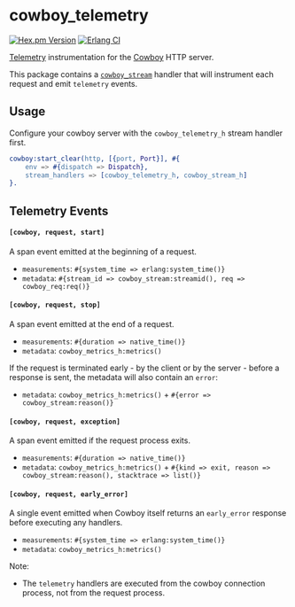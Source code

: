 cowboy_telemetry
=====

[![Hex.pm Version](https://img.shields.io/hexpm/v/cowboy_telemetry.svg)](https://hex.pm/packages/cowboy_telemetry)
[![Erlang CI](https://github.com/beam-telemetry/cowboy_telemetry/workflows/Erlang%20CI/badge.svg?branch=main)](https://github.com/beam-telemetry/cowboy_telemetry/actions)

[Telemetry](https://github.com/beam-telemetry/telemetry) instrumentation for the [Cowboy](https://github.com/ninenines/cowboy) HTTP server.

This package contains a [`cowboy_stream`](https://ninenines.eu/docs/en/cowboy/2.8/manual/cowboy_stream/) handler that will instrument each request and emit `telemetry` events.

## Usage

Configure your cowboy server with the `cowboy_telemetry_h` stream handler first.

```erlang
cowboy:start_clear(http, [{port, Port}], #{
    env => #{dispatch => Dispatch},
    stream_handlers => [cowboy_telemetry_h, cowboy_stream_h]
}.
```

## Telemetry Events

#### `[cowboy, request, start]`

A span event emitted at the beginning of a request.

* `measurements`: `#{system_time => erlang:system_time()}`
* `metadata`: `#{stream_id => cowboy_stream:streamid(), req => cowboy_req:req()}`

#### `[cowboy, request, stop]`

A span event emitted at the end of a request.

* `measurements`: `#{duration => native_time()}`
* `metadata`: `cowboy_metrics_h:metrics()`

If the request is terminated early - by the client or by the server - before a response is sent, the metadata will also contain an `error`:

* `metadata`: `cowboy_metrics_h:metrics()` + `#{error => cowboy_stream:reason()}`

#### `[cowboy, request, exception]`

A span event emitted if the request process exits.

* `measurements`: `#{duration => native_time()}`
* `metadata`: `cowboy_metrics_h:metrics()` + `#{kind => exit, reason => cowboy_stream:reason(), stacktrace => list()}`

#### `[cowboy, request, early_error]`

A single event emitted when Cowboy itself returns an `early_error` response before executing any handlers.

* `measurements`: `#{system_time => erlang:system_time()}`
* `metadata`: `cowboy_metrics_h:metrics()`

Note:

* The `telemetry` handlers are executed from the cowboy connection process, not from the request process.
